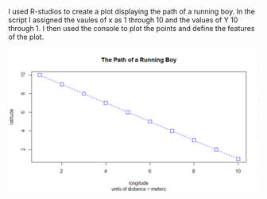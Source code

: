 I used R-studios to create a plot displaying the path of a running boy. In the script I assigned the vaules of x as 1 through 10 and the values of Y 10 through 1. I then used the console to plot the points and define the features of the plot.

![](Capture.PNG)
